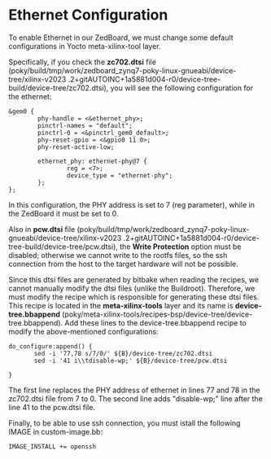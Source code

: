# Ethernet Configuration
To enable Ethernet in our ZedBoard, we must change some default configurations in Yocto meta-xilinx-tool layer.

Specifically, if you check the **zc702.dtsi** file (poky/build/tmp/work/zedboard_zynq7-poky-linux-gnueabi/device-tree/xilinx-v2023
.2+gitAUTOINC+1a5881d004-r0/device-tree-build/device-tree/zc702.dtsi), you will see the following configuration for the ethernet:
```
&gem0 {
        phy-handle = <&ethernet_phy>;
        pinctrl-names = "default";
        pinctrl-0 = <&pinctrl_gem0_default>;
        phy-reset-gpio = <&gpio0 11 0>;
        phy-reset-active-low;

        ethernet_phy: ethernet-phy@7 {
                reg = <7>;
                device_type = "ethernet-phy";
        };
};
```
In this configuration, the PHY address is set to 7 (reg parameter), while in the ZedBoard it must be set to 0.

Also in **pcw.dtsi** file (poky/build/tmp/work/zedboard_zynq7-poky-linux-gnueabi/device-tree/xilinx-v2023
.2+gitAUTOINC+1a5881d004-r0/device-tree-build/device-tree/pcw.dtsi), the **Write Protection** option must be disabled; otherwise we cannot write to the rootfs files, so the ssh connection from the host to the target hardware will not be possible.

Since this dtsi files are generated by bitbake when reading the recipes, we cannot manually modify the dtsi files (unlike the Buildroot). Therefore, we must modify the recipe which is responsible for generating these dtsi files.
This recipe is located in the **meta-xilinx-tools** layer and its name is **device-tree.bbappend** (poky/meta-xilinx-tools/recipes-bsp/device-tree/device-tree.bbappend).
Add these lines to the device-tree.bbappend recipe to modify the above-mentioned configurations:

```
do_configure:append() {
       sed -i '77,78 s/7/0/' ${B}/device-tree/zc702.dtsi
       sed -i '41 i\\tdisable-wp;' ${B}/device-tree/pcw.dtsi

}
```

The first line replaces the PHY address of ethernet in lines 77 and 78 in the zc702.dtsi file from 7 to 0.
The second line adds "disable-wp;" line after the line 41 to the pcw.dtsi file.

Finally, to be able to use ssh connection, you must istall the following IMAGE in custom-image.bb:

``IMAGE_INSTALL += openssh``

